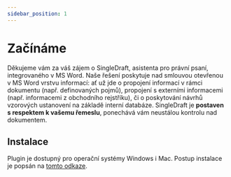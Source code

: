 ```yaml
---
sidebar_position: 1
---
```

# Začínáme

Děkujeme vám za váš zájem o SingleDraft, asistenta pro právní psaní, integrovaného v MS
Word. Naše řešení poskytuje nad smlouvou otevřenou v MS Word vrstvu informací: ať už
jde o propojení informací v rámci dokumentu (např. definovaných pojmů), propojení s
externími informacemi (např. informacemi z obchodního rejstříku), či o
poskytování návrhů vzorových ustanovení na základě interní databáze.
SingleDraft je **postaven s respektem k vašemu řemeslu**,
ponechává vám neustálou kontrolu nad dokumentem.

## Instalace

Plugin je dostupný pro operační systémy Windows i Mac. Postup instalace je popsán na
[tomto odkaze](../installation).
